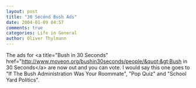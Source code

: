 ```yaml
---
layout: post
title: "30 Second Bush Ads"
date: 2004-01-09 04:57
comments: true
categories: Life in General
author: Oliver Thylmann
---
```



The ads for &lt;a title=&quot;Bush in 30 Seconds&quot; href=&quot;http://www.moveon.org/bushin30seconds/people/&quot;&gt;Bush in 30 Seconds&lt;/a&gt; are now out and you can vote. I would say this one goes to &quot;If The Bush Administration Was Your Roommate&quot;, &quot;Pop Quiz&quot; and &quot;School Yard Politics&quot;.


